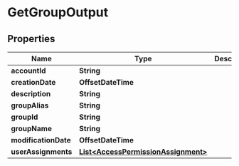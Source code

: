 

# GetGroupOutput


## Properties

Name | Type | Description | Notes
------------ | ------------- | ------------- | -------------
**accountId** | **String** |  |  [optional]
**creationDate** | **OffsetDateTime** |  |  [optional]
**description** | **String** |  |  [optional]
**groupAlias** | **String** |  |  [optional]
**groupId** | **String** |  |  [optional]
**groupName** | **String** |  |  [optional]
**modificationDate** | **OffsetDateTime** |  |  [optional]
**userAssignments** | [**List&lt;AccessPermissionAssignment&gt;**](AccessPermissionAssignment.md) |  |  [optional]



